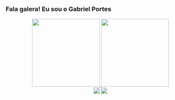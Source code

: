 ### Fala galera! Eu sou o Gabriel Portes
<div align="center">
  <a href="https://github.com/gabrielportes">
  <img height="180em" src="https://github-readme-stats.vercel.app/api?username=gabrielportes&show_icons=true&theme=dracula&include_all_commits=true&count_private=true"/>
  <img height="180em" src="https://github-readme-stats.vercel.app/api/top-langs/?username=gabrielportes&layout=compact&langs_count=7&theme=dracula"/>
</div>
  
<div align="center"> 
  <a href="https://www.instagram.com/gabrielogrego/" target="_blank"><img src="https://img.shields.io/badge/-Instagram-%23E4405F?style=for-the-badge&logo=instagram&logoColor=white"></a>
  <a href="https://www.linkedin.com/in/gabriel-portes-vogiatzidakis-71a74aa2/" target="_blank"><img src="https://img.shields.io/badge/-LinkedIn-%230077B5?style=for-the-badge&logo=linkedin&logoColor=white"></a>
</div>
